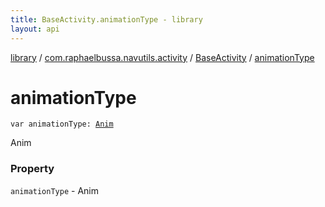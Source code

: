 ```yaml
---
title: BaseActivity.animationType - library
layout: api
---
```


<div class='api-docs-breadcrumbs'><a href="../../index.html">library</a> / <a href="../index.html">com.raphaelbussa.navutils.activity</a> / <a href="index.html">BaseActivity</a> / <a href="./animation-type.html">animationType</a></div>

# animationType

<div class="signature"><code><span class="keyword">var </span><span class="identifier">animationType</span><span class="symbol">: </span><a href="../../com.raphaelbussa.navutils/-nav-utils/-anim/index.html"><span class="identifier">Anim</span></a></code></div>

Anim

### Property

<code>animationType</code> - Anim